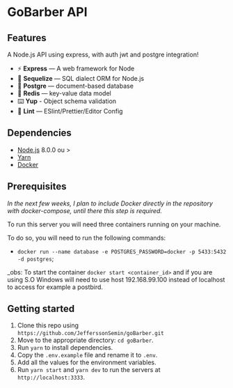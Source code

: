 
# GoBarber API

## Features

A Node.js API using express, with auth jwt and postgre integration!

- ⚡ **Express** — A web framework for Node
- 💾 **Sequelize** — SQL dialect ORM for Node.js
- 🍂 **Postgre** — document-based database
- 🔑 **Redis** — key-value data model
- ⌨️ **Yup** - Object schema validation
- 💖 **Lint** — ESlint/Prettier/Editor Config

## Dependencies

- [Node.js](https://nodejs.org/en/) 8.0.0 ou >
- [Yarn](https://yarnpkg.com/pt-BR/docs/install)
- [Docker](https://www.docker.com/)

## Prerequisites

_In the next few weeks, I plan to include Docker directly in the repository with docker-compose, until there this step is required._

To run this server you will need three containers running on your machine.

To do so, you will need to run the following commands:

- `docker run --name database -e POSTGRES_PASSWORD=docker -p 5433:5432 -d postgres`;

_obs: To start the container `docker start <container_id>` and if you are using S.O Windows will need to use host 192.168.99.100 instead of localhost to access for example a postbird.

## Getting started

1. Clone this repo using `https://github.com/JefferssonSemin/goBarber.git`
2. Move to the appropriate directory: `cd goBarber`.<br />
3. Run `yarn` to install dependencies.<br />
4. Copy the `.env.example` file and rename it to `.env`.<br/>
5. Add all the values for the environment variables.<br/>
6. Run `yarn start` and `yarn dev` to run the servers at `http://localhost:3333`.
